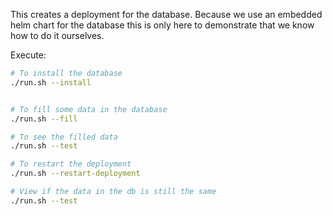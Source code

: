 This creates a deployment for the database. 
Because we use an embedded helm chart for the database this is only here to demonstrate that we know how to do it ourselves.


Execute:
```bash
# To install the database
./run.sh --install


# To fill some data in the database
./run.sh --fill

# To see the filled data
./run.sh --test

# To restart the deployment
./run.sh --restart-deployment

# View if the data in the db is still the same
./run.sh --test
```